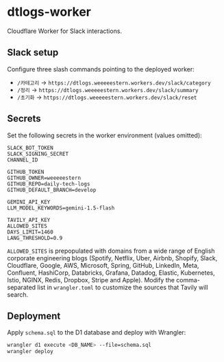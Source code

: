 # dtlogs-worker

Cloudflare Worker for Slack interactions.

## Slack setup

Configure three slash commands pointing to the deployed worker:

- `/카테고리` → `https://dtlogs.weeeeestern.workers.dev/slack/category`
- `/정리` → `https://dtlogs.weeeeestern.workers.dev/slack/summary`
- `/초기화` → `https://dtlogs.weeeeestern.workers.dev/slack/reset`

## Secrets

Set the following secrets in the worker environment (values omitted):

```
SLACK_BOT_TOKEN
SLACK_SIGNING_SECRET
CHANNEL_ID

GITHUB_TOKEN
GITHUB_OWNER=weeeeestern
GITHUB_REPO=daily-tech-logs
GITHUB_DEFAULT_BRANCH=develop

GEMINI_API_KEY
LLM_MODEL_KEYWORDS=gemini-1.5-flash

TAVILY_API_KEY
ALLOWED_SITES
DAYS_LIMIT=1460
LANG_THRESHOLD=0.9
```

`ALLOWED_SITES` is prepopulated with domains from a wide range of English
corporate engineering blogs (Spotify, Netflix, Uber, Airbnb, Shopify, Slack,
Cloudflare, Google, AWS, Microsoft, Spring, GitHub, LinkedIn, Meta, Confluent,
HashiCorp, Databricks, Grafana, Datadog, Elastic, Kubernetes, Istio, NGINX,
Redis, Dropbox, Stripe and Apple). Modify the comma-separated list in
`wrangler.toml` to customize the sources that Tavily will search.

## Deployment

Apply `schema.sql` to the D1 database and deploy with Wrangler:

```bash
wrangler d1 execute <DB_NAME> --file=schema.sql
wrangler deploy
```

